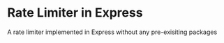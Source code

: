 # Rate Limiter in Express

A rate limiter implemented in Express without any pre-exisiting packages
